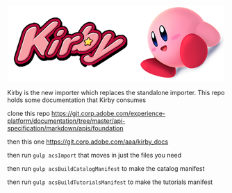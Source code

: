 ![Alternate image text](headerlogo.png)

Kirby is the new importer which replaces the standalone importer.
This repo holds some documentation that Kirby consumes

clone this repo https://git.corp.adobe.com/experience-platform/documentation/tree/master/api-specification/markdown/apis/foundation

then this one https://git.corp.adobe.com/aaa/kirby_docs

then run ```gulp acsImport``` that moves in just the files you need

then run ```gulp acsBuildCatalogManifest``` to make the catalog manifest

then run ```gulp acsBuildTutorialsManifest``` to make the tutorials manifest

